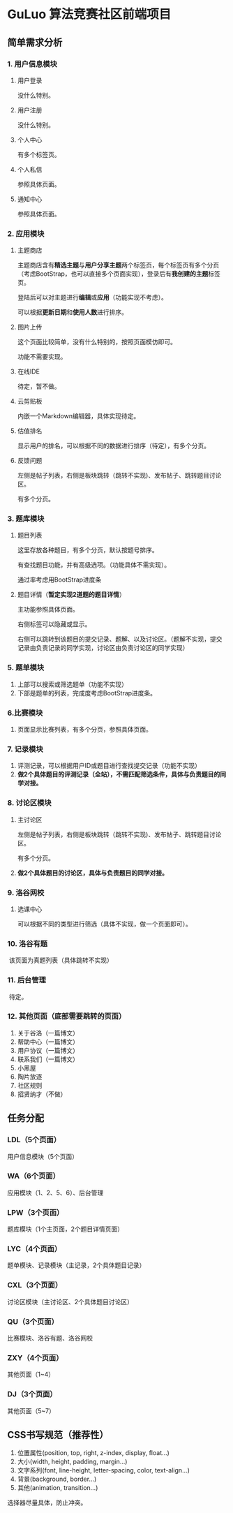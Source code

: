 # GuLuo 算法竞赛社区前端项目



## 简单需求分析

### 1. 用户信息模块

1. 用户登录

    没什么特别。

2. 用户注册

    没什么特别。

3. 个人中心

    有多个标签页。

4. 个人私信

    参照具体页面。

5. 通知中心

    参照具体页面。

### 2. 应用模块

1. 主题商店

    主题商店含有**精选主题**与**用户分享主题**两个标签页，每个标签页有多个分页（考虑BootStrap，也可以直接多个页面实现），登录后有**我创建的主题**标签页。

    登陆后可以对主题进行**编辑**或**应用**（功能实现不考虑）。

    可以根据**更新日期**和**使用人数**进行排序。

2. 图片上传

    这个页面比较简单，没有什么特别的，按照页面模仿即可。

    功能不需要实现。

3. 在线IDE

    待定，暂不做。

4. 云剪贴板

    内嵌一个Markdown编辑器，具体实现待定。

5. 估值排名

    显示用户的排名，可以根据不同的数据进行排序（待定），有多个分页。

6. 反馈问题

    左侧是帖子列表，右侧是板块跳转（跳转不实现)、发布帖子、跳转题目讨论区。

    有多个分页。

### 3. 题库模块

1. 题目列表

    这里存放各种题目，有多个分页，默认按题号排序。

    有查找题目功能，并有高级选项。（功能具体不需实现）。

    通过率考虑用BootStrap进度条

2. 题目详情（**暂定实现2道题的题目详情**）

    主功能参照具体页面。

    右侧标签可以隐藏或显示。

    右侧可以跳转到该题目的提交记录、题解、以及讨论区。（题解不实现，提交记录由负责记录的同学实现，讨论区由负责讨论区的同学实现）

### 5. 题单模块

1. 上部可以搜索或筛选题单（功能不实现）
2. 下部是题单的列表，完成度考虑BootStrap进度条。

### 6.比赛模块

1. 页面显示比赛列表，有多个分页，参照具体页面。

### 7. 记录模块

1. 评测记录，可以根据用户ID或题目进行查找提交记录（功能不实现）
2. **做2个具体题目的评测记录（全站），不需匹配筛选条件，具体与负责题目的同学对接。**

### 8. 讨论区模块

1. 主讨论区

    左侧是帖子列表，右侧是板块跳转（跳转不实现)、发布帖子、跳转题目讨论区。

    有多个分页。

2. **做2个具体题目的讨论区，具体与负责题目的同学对接。**

### 9. 洛谷网校

1. 选课中心

    可以根据不同的类型进行筛选（具体不实现，做一个页面即可）。

### 10. 洛谷有题

​	该页面为真题列表（具体跳转不实现）

### 11. 后台管理

​	待定。

### 12. 其他页面（底部需要跳转的页面）

1. 关于谷洛（一篇博文）
2. 帮助中心（一篇博文）
3. 用户协议（一篇博文）
4. 联系我们（一篇博文）
5. 小黑屋
6. 陶片放逐
7. 社区规则
8. 招贤纳才（不做）



## 任务分配

### LDL（5个页面）

用户信息模块（5个页面）

### WA（6个页面）

应用模块（1、2、5、6）、后台管理

### LPW（3个页面）

题库模块（1个主页面，2个题目详情页面）

### LYC（4个页面）

题单模块、记录模块（主记录，2个具体题目记录）

### CXL（3个页面）

讨论区模块（主讨论区、2个具体题目讨论区）

### QU（3个页面）

比赛模块、洛谷有题、洛谷网校

### ZXY（4个页面）

其他页面（1~4）

### DJ（3个页面）

其他页面（5~7）



## CSS书写规范（推荐性）

1. 位置属性(position, top, right, z-index, display, float…)
2. 大小(width, height,  padding, margin…)
3. 文字系列(font, line-height, letter-spacing, color, text-align…)
4. 背景(background, border…)
5. 其他(animation,  transition…)

选择器尽量具体，防止冲突。